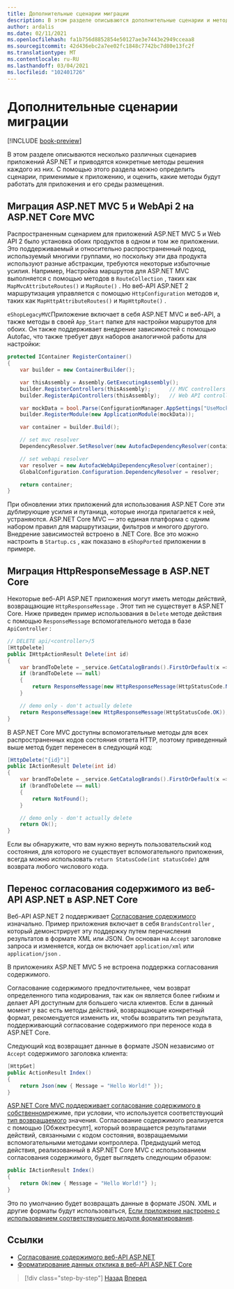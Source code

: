 ```yaml
---
title: Дополнительные сценарии миграции
description: В этом разделе описываются дополнительные сценарии и методы миграции платформа .NET Framework приложений в .NET Core и .NET 5.
author: ardalis
ms.date: 02/11/2021
ms.openlocfilehash: fa1b756d8852854e50127ae3e7443e2949cceaa8
ms.sourcegitcommit: 42d436ebc2a7ee02fc1848c7742bc7d80e13fc2f
ms.translationtype: MT
ms.contentlocale: ru-RU
ms.lasthandoff: 03/04/2021
ms.locfileid: "102401726"
---
```

# <a name="more-migration-scenarios"></a>Дополнительные сценарии миграции

[!INCLUDE [book-preview](../../../includes/book-preview.md)]

В этом разделе описываются несколько различных сценариев приложений ASP.NET и приводятся конкретные методы решения каждого из них. С помощью этого раздела можно определить сценарии, применимые к приложению, и оценить, какие методы будут работать для приложения и его среды размещения.

## <a name="migrate-aspnet-mvc-5-and-webapi-2-to-aspnet-core-mvc"></a>Миграция ASP.NET MVC 5 и WebApi 2 на ASP.NET Core MVC

Распространенным сценарием для приложений ASP.NET MVC 5 и Web API 2 было установка обоих продуктов в одном и том же приложении. Это поддерживаемый и относительно распространенный подход, используемый многими группами, но поскольку эти два продукта используют разные абстракции, требуются некоторые избыточные усилия. Например, Настройка маршрутов для ASP.NET MVC выполняется с помощью методов в `RouteCollection` , таких как `MapMvcAttributeRoutes()` и `MapRoute()` . Но веб-API ASP.NET 2 маршрутизация управляется с помощью `HttpConfiguration` методов и, таких как `MapHttpAttributeRoutes()` и `MapHttpRoute()` .

`eShopLegacyMVC`Приложение включает в себя ASP.NET MVC и веб-API, а также методы в своей `App_Start` папке для настройки маршрутов для обоих. Он также поддерживает внедрение зависимостей с помощью Autofac, что также требует двух наборов аналогичной работы для настройки:

```csharp
protected IContainer RegisterContainer()
{
    var builder = new ContainerBuilder();

    var thisAssembly = Assembly.GetExecutingAssembly();
    builder.RegisterControllers(thisAssembly);      // MVC controllers
    builder.RegisterApiControllers(thisAssembly);   // Web API controllers

    var mockData = bool.Parse(ConfigurationManager.AppSettings["UseMockData"]);
    builder.RegisterModule(new ApplicationModule(mockData));

    var container = builder.Build();

    // set mvc resolver
    DependencyResolver.SetResolver(new AutofacDependencyResolver(container));

    // set webapi resolver
    var resolver = new AutofacWebApiDependencyResolver(container);
    GlobalConfiguration.Configuration.DependencyResolver = resolver;

    return container;
}
```

При обновлении этих приложений для использования ASP.NET Core эти дублирующие усилия и путаница, которые иногда прилагается к ней, устраняются. ASP.NET Core MVC — это единая платформа с одним набором правил для маршрутизации, фильтров и многого другого. Внедрение зависимостей встроено в .NET Core. Все это можно настроить в `Startup.cs` , как показано в `eShopPorted` приложении в примере.

## <a name="migrate-httpresponsemessage-to-aspnet-core"></a>Миграция HttpResponseMessage в ASP.NET Core

Некоторые веб-API ASP.NET приложения могут иметь методы действий, возвращающие `HttpResponseMessage` . Этот тип не существует в ASP.NET Core. Ниже приведен пример использования в `Delete` методе действия с помощью `ResponseMessage` вспомогательного метода в базе `ApiController` :

```csharp
// DELETE api/<controller>/5
[HttpDelete]
public IHttpActionResult Delete(int id)
{
    var brandToDelete = _service.GetCatalogBrands().FirstOrDefault(x => x.Id == id);
    if (brandToDelete == null)
    {
        return ResponseMessage(new HttpResponseMessage(HttpStatusCode.NotFound));
    }

    // demo only - don't actually delete
    return ResponseMessage(new HttpResponseMessage(HttpStatusCode.OK));
}
```

В ASP.NET Core MVC доступны вспомогательные методы для всех распространенных кодов состояния ответа HTTP, поэтому приведенный выше метод будет перенесен в следующий код:

```csharp
[HttpDelete("{id}")]
public IActionResult Delete(int id)
{
    var brandToDelete = _service.GetCatalogBrands().FirstOrDefault(x => x.Id == id);
    if (brandToDelete == null)
    {
        return NotFound();
    }

    // demo only - don't actually delete
    return Ok();
}
```

Если вы обнаружите, что вам нужно вернуть пользовательский код состояния, для которого не существует вспомогательного приложения, всегда можно использовать `return StatusCode(int statusCode)` для возврата любого числового кода.

## <a name="migrate-content-negotiation-from-aspnet-web-api-to-aspnet-core"></a>Перенос согласования содержимого из веб-API ASP.NET в ASP.NET Core

Веб-API ASP.NET 2 поддерживает [Согласование содержимого](/aspnet/web-api/overview/formats-and-model-binding/content-negotiation) изначально. Пример приложения включает в себя `BrandsController` , который демонстрирует эту поддержку путем перечисления результатов в формате XML или JSON. Он основан на `Accept` заголовке запроса и изменяется, когда он включает `application/xml` или `application/json` .

В приложениях ASP.NET MVC 5 не встроена поддержка согласования содержимого.

Согласование содержимого предпочтительнее, чем возврат определенного типа кодирования, так как он является более гибким и делает API доступным для большего числа клиентов. Если в данный момент у вас есть методы действий, возвращающие конкретный формат, рекомендуется изменить их, чтобы возвратить тип результата, поддерживающий согласование содержимого при переносе кода в ASP.NET Core.

Следующий код возвращает данные в формате JSON независимо от `Accept` содержимого заголовка клиента:

```csharp
[HttpGet]
public ActionResult Index()
{
    return Json(new { Message = "Hello World!" });
}
```

[ASP.NET Core MVC поддерживает согласование содержимого в собственном](/aspnet/core/web-api/advanced/formatting)режиме, при условии, что используется соответствующий [тип возвращаемого](/aspnet/core/web-api/action-return-types) значения. Согласование содержимого реализуется с помощью [Обжектресулт], который возвращается результатами действий, связанными с кодом состояния, возвращаемыми вспомогательными методами контроллера. Предыдущий метод действия, реализованный в ASP.NET Core MVC с использованием согласования содержимого, будет выглядеть следующим образом:

```csharp
public IActionResult Index()
{
    return Ok(new { Message = "Hello World!"} );
}
```

Это по умолчанию будет возвращать данные в формате JSON. XML и другие форматы будут использоваться, [Если приложение настроено с использованием соответствующего модуля форматирования](/aspnet/core/web-api/advanced/formatting).

## <a name="references"></a>Ссылки

- [Согласование содержимого веб-API ASP.NET](/aspnet/web-api/overview/formats-and-model-binding/content-negotiation)
- [Форматирование данных отклика в веб-API ASP.NET Core](/aspnet/core/web-api/advanced/formatting)

>[!div class="step-by-step"]
>[Назад](example-migration-eshop.md)
>[Вперед](deployment-scenarios.md)
